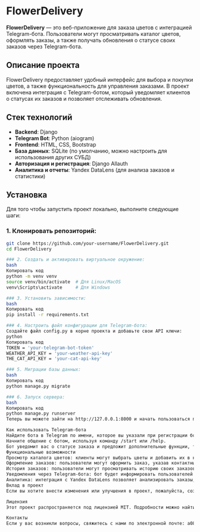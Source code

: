 # FlowerDelivery

**FlowerDelivery** — это веб-приложение для заказа цветов с интеграцией Telegram-бота. Пользователи могут просматривать каталог цветов, оформлять заказы, а также получать обновления о статусе своих заказов через Telegram-бота.

## Описание проекта

FlowerDelivery предоставляет удобный интерфейс для выбора и покупки цветов, а также функциональность для управления заказами. В проект включена интеграция с Telegram-ботом, который уведомляет клиентов о статусах их заказов и позволяет отслеживать обновления.

## Стек технологий

- **Backend**: Django
- **Telegram Bot**: Python (aiogram)
- **Frontend**: HTML, CSS, Bootstrap
- **База данных**: SQLite (по умолчанию, можно настроить для использования других СУБД)
- **Авторизация и регистрация**: Django Allauth
- **Аналитика и отчеты**: Yandex DataLens (для анализа заказов и статистики)

## Установка

Для того чтобы запустить проект локально, выполните следующие шаги:

### 1. Клонировать репозиторий:

```bash
git clone https://github.com/your-username/FlowerDelivery.git
cd FlowerDelivery

### 2. Создать и активировать виртуальное окружение:
bash
Копировать код
python -m venv venv
source venv/bin/activate  # Для Linux/MacOS
venv\Scripts\activate     # Для Windows

### 3. Установить зависимости:
bash
Копировать код
pip install -r requirements.txt

### 4. Настроить файл конфигурации для Telegram-бота:
Создайте файл config.py в корне проекта и добавьте свои API ключи:
python
Копировать код
TOKEN = 'your-telegram-bot-token'
WEATHER_API_KEY = 'your-weather-api-key'
THE_CAT_API_KEY = 'your-cat-api-key'

### 5. Миграции базы данных:
bash
Копировать код
python manage.py migrate

### 6. Запуск сервера:
bash
Копировать код
python manage.py runserver
Теперь вы можете зайти на http://127.0.0.1:8000 и начать пользоваться приложением.

Как использовать Telegram-бота
Найдите бота в Telegram по имени, которое вы указали при регистрации бота в BotFather.
Начните общение с ботом, используя команду /start или /help.
Бот уведомит вас о статусе заказа и предложит дополнительные функции, такие как получение прогноза погоды или картинок с кошками.
Функциональные возможности
Просмотр каталога цветов: клиенты могут выбрать цветы и добавить их в корзину.
Оформление заказов: пользователи могут оформить заказ, указав контактные данные.
История заказов: пользователи могут просматривать историю своих заказов через веб-интерфейс.
Уведомления через Telegram-бота: бот будет информировать пользователей о статусах их заказов.
Аналитика: интеграция с Yandex DataLens позволяет анализировать заказы, популярные товары и другие бизнес-показатели.
Вклад в проект
Если вы хотите внести изменения или улучшения в проект, пожалуйста, создайте pull request. Перед этим убедитесь, что ваш код прошел тесты и соответствует стандартам проекта.

Лицензия
Этот проект распространяется под лицензией MIT. Подробности можно найти в файле LICENSE.

Контакты
Если у вас возникли вопросы, свяжитесь с нами по электронной почте: a08037@gmail.com

